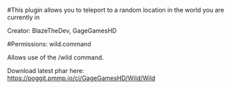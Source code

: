 #This plugin allows you to teleport to a random location in the world you are currently in


Creator: BlazeTheDev, GageGamesHD


#Permissions: wild.command 

Allows use of the /wild command.


Download latest phar here: https://poggit.pmmp.io/ci/GageGamesHD/Wild/Wild
